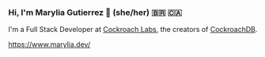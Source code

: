 ### Hi, I'm Marylia Gutierrez 👋 (she/her) 🇧🇷 🇨🇦

I'm a Full Stack Developer at [Cockroach Labs](https://www.cockroachlabs.com/), the creators of [CockroachDB](https://github.com/cockroachdb/cockroach).

https://www.marylia.dev/

<!--
**maryliag/maryliag** is a ✨ _special_ ✨ repository because its `README.md` (this file) appears on your GitHub profile.

Here are some ideas to get you started:

- 🔭 I’m currently working on ...
- 🌱 I’m currently learning ...
- 👯 I’m looking to collaborate on ...
- 🤔 I’m looking for help with ...
- 💬 Ask me about ...
- 📫 How to reach me: ...
- 😄 Pronouns: ...
- ⚡ Fun fact: ...
-->
